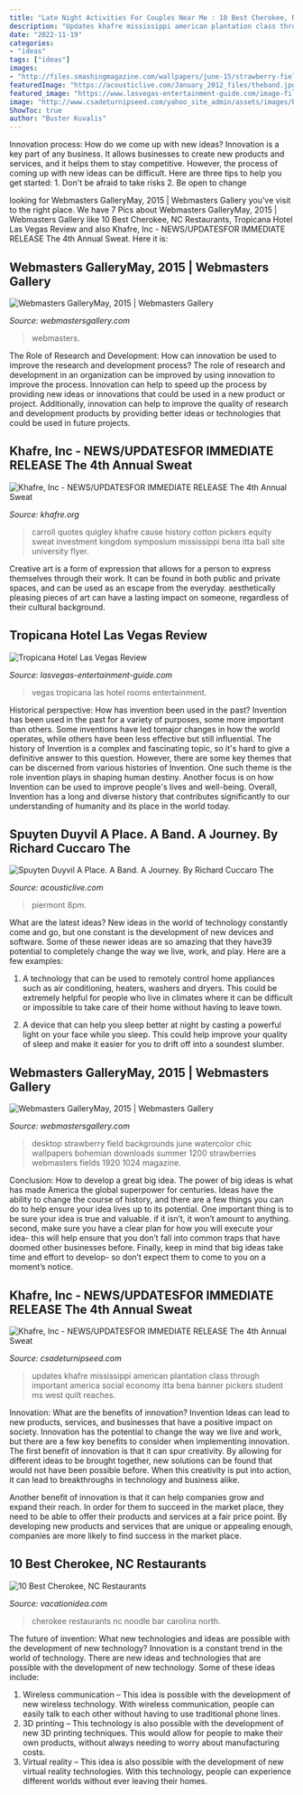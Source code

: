 ```yaml
---
title: "Late Night Activities For Couples Near Me : 10 Best Cherokee, Nc Restaurants"
description: "Updates khafre mississippi american plantation class through important america social economy itta bena banner pickers student ms west quilt reaches"
date: "2022-11-19"
categories:
- "ideas"
tags: ["ideas"]
images:
- "http://files.smashingmagazine.com/wallpapers/june-15/strawberry-fields/nocal/june-15-strawberry-fields-nocal-1920x1200.jpg"
featuredImage: "https://acousticlive.com/January_2012_files/theband.jpg"
featured_image: "https://www.lasvegas-entertainment-guide.com/image-files/tropicana-rooms-las-vegas.jpg"
image: "http://www.csadeturnipseed.com/yahoo_site_admin/assets/images/banner_converted.1385754_std.png"
ShowToc: true
author: "Buster Kuvalis"
---
```



Innovation process: How do we come up with new ideas?
Innovation is a key part of any business. It allows businesses to create new products and services, and it helps them to stay competitive. However, the process of coming up with new ideas can be difficult. Here are three tips to help you get started: 1. Don't be afraid to take risks 2. Be open to change 
	

		
looking for Webmasters GalleryMay, 2015 | Webmasters Gallery you've visit to the right place. We have 7 Pics about Webmasters GalleryMay, 2015 | Webmasters Gallery like 10 Best Cherokee, NC Restaurants, Tropicana Hotel Las Vegas Review and also Khafre, Inc - NEWS/UPDATES﻿FOR IMMEDIATE RELEASE The 4th Annual Sweat. Here it is:
		
    
## Webmasters GalleryMay, 2015 | Webmasters Gallery

<img loading=lazy src="http://files.smashingmagazine.com/wallpapers/june-15/the-amazing-water-park/cal/june-15-the-amazing-water-park-cal-1600x1200.jpg" onerror="this.onerror=null;this.src='https://tse3.mm.bing.net/th?id=OIP.-GPaq0chpU3vHz373DsHsAHaFj&amp;pid=15.1';" alt="Webmasters GalleryMay, 2015 | Webmasters Gallery">

_Source: webmastersgallery.com_

>webmasters. 

	

The Role of Research and Development: How can innovation be used to improve the research and development process?
The role of research and development in an organization can be improved by using innovation to improve the process. Innovation can help to speed up the process by providing new ideas or innovations that could be used in a new product or project. Additionally, innovation can help to improve the quality of research and development products by providing better ideas or technologies that could be used in future projects.

    
## Khafre, Inc - NEWS/UPDATES﻿FOR IMMEDIATE RELEASE The 4th Annual Sweat

<img loading=lazy src="http://www.khafre.org/yahoo_site_admin/assets/images/Turner_flyer.253220341_std.jpg" onerror="this.onerror=null;this.src='https://tse3.mm.bing.net/th?id=OIP.lf5L1OUxn5U07iNzO2zAPQAAAA&amp;pid=15.1';" alt="Khafre, Inc - NEWS/UPDATES﻿FOR IMMEDIATE RELEASE The 4th Annual Sweat">

_Source: khafre.org_

>carroll quotes quigley khafre cause history cotton pickers equity sweat investment kingdom symposium mississippi bena itta ball site university flyer. 

	

Creative art is a form of expression that allows for a person to express themselves through their work. It can be found in both public and private spaces, and can be used as an escape from the everyday. aesthetically pleasing pieces of art can have a lasting impact on someone, regardless of their cultural background.

    
## Tropicana Hotel Las Vegas Review

<img loading=lazy src="https://www.lasvegas-entertainment-guide.com/image-files/tropicana-rooms-las-vegas.jpg" onerror="this.onerror=null;this.src='https://tse4.mm.bing.net/th?id=OIP.9BFNu4KuUrPfcyHM4RIjdAAAAA&amp;pid=15.1';" alt="Tropicana Hotel Las Vegas Review">

_Source: lasvegas-entertainment-guide.com_

>vegas tropicana las hotel rooms entertainment. 

	

Historical perspective: How has invention been used in the past?
Invention has been used in the past for a variety of purposes, some more important than others. Some inventions have led tomajor changes in how the world operates, while others have been less effective but still influential. The history of Invention is a complex and fascinating topic, so it's hard to give a definitive answer to this question. However, there are some key themes that can be discerned from various histories of Invention. One such theme is the role invention plays in shaping human destiny. Another focus is on how Invention can be used to improve people's lives and well-being. Overall, Invention has a long and diverse history that contributes significantly to our understanding of humanity and its place in the world today.

    
## Spuyten Duyvil A Place. A Band. A Journey. By Richard Cuccaro The

<img loading=lazy src="https://acousticlive.com/January_2012_files/theband.jpg" onerror="this.onerror=null;this.src='https://tse1.mm.bing.net/th?id=OIP.Nqvukija_BHE05qEL4k_rQHaEp&amp;pid=15.1';" alt="Spuyten Duyvil A Place. A Band. A Journey. By Richard Cuccaro The">

_Source: acousticlive.com_

>piermont 8pm. 

	

What are the latest ideas?
New ideas in the world of technology constantly come and go, but one constant is the development of new devices and software. Some of these newer ideas are so amazing that they have39 potential to completely change the way we live, work, and play. Here are a few examples:
1. A technology that can be used to remotely control home appliances such as air conditioning, heaters, washers and dryers. This could be extremely helpful for people who live in climates where it can be difficult or impossible to take care of their home without having to leave town.

2. A device that can help you sleep better at night by casting a powerful light on your face while you sleep. This could help improve your quality of sleep and make it easier for you to drift off into a soundest slumber.


    
## Webmasters GalleryMay, 2015 | Webmasters Gallery

<img loading=lazy src="http://files.smashingmagazine.com/wallpapers/june-15/strawberry-fields/nocal/june-15-strawberry-fields-nocal-1920x1200.jpg" onerror="this.onerror=null;this.src='https://tse3.mm.bing.net/th?id=OIP.KZYWJKaXz0-1xs_AjcNlYgHaEo&amp;pid=15.1';" alt="Webmasters GalleryMay, 2015 | Webmasters Gallery">

_Source: webmastersgallery.com_

>desktop strawberry field backgrounds june watercolor chic wallpapers bohemian downloads summer 1200 strawberries webmasters fields 1920 1024 magazine. 

	

Conclusion: How to develop a great big idea.
The power of big ideas is what has made America the global superpower for centuries. Ideas have the ability to change the course of history, and there are a few things you can do to help ensure your idea lives up to its potential.
One important thing is to be sure your idea is true and valuable. if it isn’t, it won’t amount to anything. second, make sure you have a clear plan for how you will execute your idea- this will help ensure that you don’t fall into common traps that have doomed other businesses before. Finally, keep in mind that big ideas take time and effort to develop- so don’t expect them to come to you on a moment’s notice.

    
## Khafre, Inc - NEWS/UPDATES﻿FOR IMMEDIATE RELEASE The 4th Annual Sweat

<img loading=lazy src="http://www.csadeturnipseed.com/yahoo_site_admin/assets/images/banner_converted.1385754_std.png" onerror="this.onerror=null;this.src='https://tse3.mm.bing.net/th?id=OIP.ScByeplOU18TGdhDZtg43AHaO9&amp;pid=15.1';" alt="Khafre, Inc - NEWS/UPDATES﻿FOR IMMEDIATE RELEASE The 4th Annual Sweat">

_Source: csadeturnipseed.com_

>updates khafre mississippi american plantation class through important america social economy itta bena banner pickers student ms west quilt reaches. 

	

Innovation: What are the benefits of innovation?
Invention Ideas can lead to new products, services, and businesses that have a positive impact on society. Innovation has the potential to change the way we live and work, but there are a few key benefits to consider when implementing innovation. 
The first benefit of innovation is that it can spur creativity. By allowing for different ideas to be brought together, new solutions can be found that would not have been possible before. When this creativity is put into action, it can lead to breakthroughs in technology and business alike. 

Another benefit of innovation is that it can help companies grow and expand their reach. In order for them to succeed in the market place, they need to be able to offer their products and services at a fair price point. By developing new products and services that are unique or appealing enough, companies are more likely to find success in the market place.

    
## 10 Best Cherokee, NC Restaurants

<img loading=lazy src="https://vacationidea.com/pix/img25Hy8R/articles/t-c4_noodle_bar_122652_mobi.jpg" onerror="this.onerror=null;this.src='https://tse2.mm.bing.net/th?id=OIP.PlBWnFGrExDuO3RUXsOeQgAAAA&amp;pid=15.1';" alt="10 Best Cherokee, NC Restaurants">

_Source: vacationidea.com_

>cherokee restaurants nc noodle bar carolina north. 

	

The future of invention: What new technologies and ideas are possible with the development of new technology?
Innovation is a constant trend in the world of technology. There are new ideas and technologies that are possible with the development of new technology. Some of these ideas include: 
1) Wireless communication – This idea is possible with the development of new wireless technology. With wireless communication, people can easily talk to each other without having to use traditional phone lines. 
2) 3D printing – This technology is also possible with the development of new 3D printing techniques. This would allow for people to make their own products, without always needing to worry about manufacturing costs. 
3) Virtual reality – This idea is also possible with the development of new virtual reality technologies. With this technology, people can experience different worlds without ever leaving their homes.

